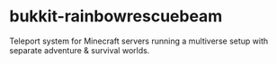 # bukkit-rainbowrescuebeam
Teleport system for Minecraft servers running a multiverse setup with separate adventure &amp; survival worlds.
